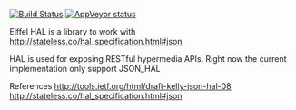 [![Build Status](https://travis-ci.org/EiffelWebFramework/HAL.svg?branch=master)](https://travis-ci.org/EiffelWebFramework/HAL/)
[![AppVeyor status](https://ci.appveyor.com/api/projects/status/01094sp8soowwpku?svg=true)](https://ci.appveyor.com/project/jvelilla/hal-gahly)

Eiffel HAL is a library to work with  http://stateless.co/hal_specification.html#json

HAL is used for exposing RESTful hypermedia APIs. Right now the current implementation only support 
JSON_HAL

References
http://tools.ietf.org/html/draft-kelly-json-hal-08
http://stateless.co/hal_specification.html#json

